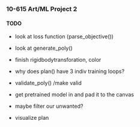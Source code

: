 ### 10-615 Art/ML Project 2

#### TODO
- look at loss function (parse_objective())
- look at generate_poly()
- finish rigidbodytransforation, color
- why does plan() have 3 indiv training loops?

- validate_poly() /make valid
- get pretrained model in and pad it to the canvas
- maybe filter our unwanted?
- visualize plan
